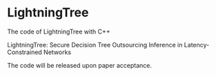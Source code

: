 # LightningTree
The code of LightningTree with C++
<p>
LightningTree: Secure Decision Tree Outsourcing Inference in Latency-Constrained Networks
<p>
The code will be released upon paper acceptance.

